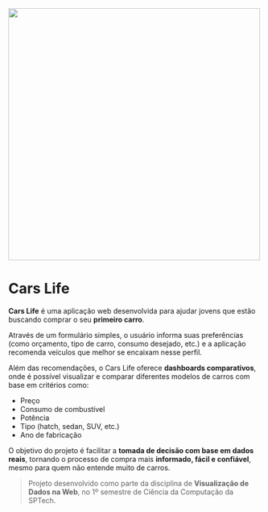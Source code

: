 <img src="[https://user-images.githubusercontent.com/46379117/192358781-9ca879e4-e55e-4d0d-b876-f9a4a2ed9ae8.png](https://cdn.discordapp.com/attachments/1358600625859858664/1379795510000484372/Logo.png?ex=68418a34&is=684038b4&hm=7af02e930393543388fb27e6959372b7654cd7fd23eff27821b95c34c76fc5aa&)" width="500px">

# Cars Life

**Cars Life** é uma aplicação web desenvolvida para ajudar jovens que estão buscando comprar o seu **primeiro carro**.

Através de um formulário simples, o usuário informa suas preferências (como orçamento, tipo de carro, consumo desejado, etc.) e a aplicação recomenda veículos que melhor se encaixam nesse perfil.  

Além das recomendações, o Cars Life oferece **dashboards comparativos**, onde é possível visualizar e comparar diferentes modelos de carros com base em critérios como:

- Preço
- Consumo de combustível
- Potência
- Tipo (hatch, sedan, SUV, etc.)
- Ano de fabricação

O objetivo do projeto é facilitar a **tomada de decisão com base em dados reais**, tornando o processo de compra mais **informado, fácil e confiável**, mesmo para quem não entende muito de carros.

> Projeto desenvolvido como parte da disciplina de **Visualização de Dados na Web**, no 1º semestre de Ciência da Computação da SPTech.
